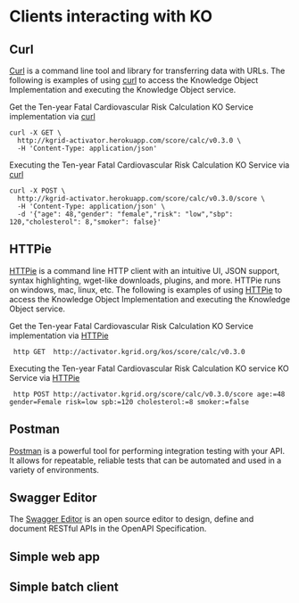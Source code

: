 # Clients interacting with KO


##  Curl
 [Curl](https://curl.haxx.se/)  is a command line tool and library for
transferring data with URLs.  The following is examples of using  [curl](https://curl.haxx.se/)  to
access the Knowledge Object Implementation and executing the Knowledge Object service.

Get the Ten-year Fatal Cardiovascular Risk Calculation KO Service implementation via [curl](https://curl.haxx.se/)

```
curl -X GET \
  http://kgrid-activator.herokuapp.com/score/calc/v0.3.0 \
  -H 'Content-Type: application/json'
```


Executing the Ten-year Fatal Cardiovascular Risk Calculation KO Service via [curl](https://curl.haxx.se/)

```
curl -X POST \
  http://kgrid-activator.herokuapp.com/score/calc/v0.3.0/score \
  -H 'Content-Type: application/json' \
  -d '{"age": 48,"gender": "female","risk": "low","sbp": 120,"cholesterol": 8,"smoker": false}'
```

##  HTTPie
[HTTPie](https://httpie.org)  is a command line HTTP client with an intuitive UI,
JSON support, syntax highlighting, wget-like downloads, plugins, and more.
HTTPie runs on windows, mac, linux, etc.  The following is examples of using  [HTTPie](https://httpie.org)   to
access the Knowledge Object Implementation and executing the Knowledge Object service.

Get the Ten-year Fatal Cardiovascular Risk Calculation KO Service implementation via  [HTTPie](https://httpie.org)

```
 http GET  http://activator.kgrid.org/kos/score/calc/v0.3.0
```

Executing the Ten-year Fatal Cardiovascular Risk Calculation KO service KO Service via  [HTTPie](https://httpie.org)

```
 http POST http://activator.kgrid.org/score/calc/v0.3.0/score age:=48 gender=Female risk=low spb:=120 cholesterol:=8 smoker:=false
```

## Postman
[Postman](https://www.getpostman.com/) is a powerful tool for performing
integration testing with your API. It allows for repeatable, reliable tests
that can be automated and used in a variety of environments.

## Swagger Editor
The [Swagger Editor](https://swagger.io/tools/swagger-editor/) is an open source editor to
design, define and document RESTful APIs in the OpenAPI Specification.


## Simple web app

## Simple batch client
